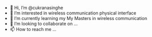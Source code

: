 - 👋 Hi, I’m @cukranasinghe
- 👀 I’m interested in wireless communication physical interface 
- 🌱 I’m currently learning my My Masters in wireless communication
- 💞️ I’m looking to collaborate on ...
- 📫 How to reach me ...

<!---
cukranasinghe/cukranasinghe is a ✨ special ✨ repository because its `README.md` (this file) appears on your GitHub profile.
You can click the Preview link to take a look at your changes.
--->
